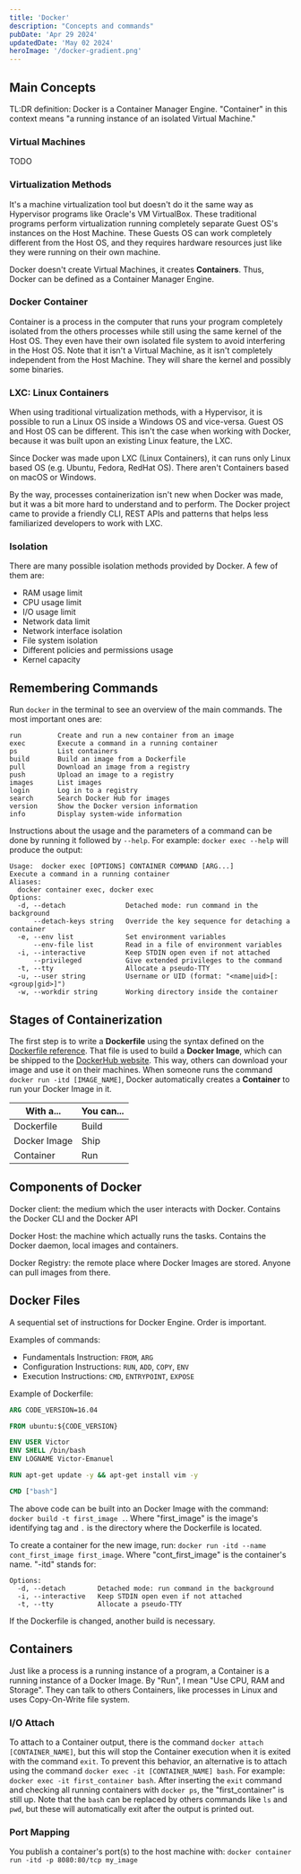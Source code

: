 ```yaml
---
title: 'Docker'
description: "Concepts and commands"
pubDate: 'Apr 29 2024'
updatedDate: 'May 02 2024'
heroImage: '/docker-gradient.png'
---
```


## Main Concepts

TL:DR definition: Docker is a Container Manager Engine. "Container" in this context means "a running instance of an isolated Virtual Machine."

### Virtual Machines

TODO

### Virtualization Methods

It's a machine virtualization tool but doesn't do it the same way as Hypervisor programs like Oracle's VM VirtualBox. These traditional programs perform virtualization running completely separate Guest OS's instances on the Host Machine. These Guests OS can work completely different from the Host OS, and they requires hardware resources just like they were running on their own machine.

Docker doesn't create Virtual Machines, it creates **Containers**. Thus, Docker can be defined as a Container Manager Engine.

### Docker Container

Container is a process in the computer that runs your program completely isolated from the others processes while still using the same kernel of the Host OS. They even have their own isolated file system to avoid interfering in the Host OS. Note that it isn't a Virtual Machine, as it isn't completely independent from the Host Machine. They will share the kernel and possibly some binaries.

### LXC: Linux Containers

When using traditional virtualization methods, with a Hypervisor, it is possible to run a Linux OS inside a Windows OS and vice-versa. Guest OS and Host OS can be different. This isn't the case when working with Docker, because it was built upon an existing Linux feature, the LXC.

Since Docker was made upon LXC (Linux Containers), it can runs only Linux based OS (e.g. Ubuntu, Fedora, RedHat OS). There aren't Containers based on macOS or Windows.

By the way, processes containerization isn't new when Docker was made, but it was a bit more hard to understand and to perform. The Docker project came to provide a friendly CLI, REST APIs and patterns that helps less familiarized developers to work with LXC.

### Isolation

There are many possible isolation methods provided by Docker. A few of them are:

- RAM usage limit
- CPU usage limit
- I/O usage limit
- Network data limit
- Network interface isolation
- File system isolation
- Different policies and permissions usage
- Kernel capacity

## Remembering Commands

Run `docker` in the terminal to see an overview of the main commands. The most important ones are:

```terminal
run         Create and run a new container from an image
exec        Execute a command in a running container
ps          List containers
build       Build an image from a Dockerfile
pull        Download an image from a registry
push        Upload an image to a registry
images      List images
login       Log in to a registry
search      Search Docker Hub for images
version     Show the Docker version information
info        Display system-wide information
```

Instructions about the usage and the parameters of a command can be done by running it followed by `--help`. For example: `docker exec --help` will produce the output:

```terminal
Usage:  docker exec [OPTIONS] CONTAINER COMMAND [ARG...]
Execute a command in a running container
Aliases:
  docker container exec, docker exec
Options:
  -d, --detach               Detached mode: run command in the background
      --detach-keys string   Override the key sequence for detaching a container
  -e, --env list             Set environment variables
      --env-file list        Read in a file of environment variables
  -i, --interactive          Keep STDIN open even if not attached
      --privileged           Give extended privileges to the command
  -t, --tty                  Allocate a pseudo-TTY
  -u, --user string          Username or UID (format: "<name|uid>[:<group|gid>]")
  -w, --workdir string       Working directory inside the container
```

## Stages of Containerization

The first step is to write a **Dockerfile** using the syntax defined on the [Dockerfile reference](https://docs.docker.com/reference/dockerfile/). That file is used to build a **Docker Image**, which can be shipped to the [DockerHub website](https://hub.docker.com/). This way, others can download your image and use it on their machines. When someone runs the command `docker run -itd [IMAGE_NAME]`, Docker automatically creates a **Container** to run your Docker Image in it.

| With a... | You can... |
| --- | --- |
| Dockerfile | Build |
| Docker Image | Ship |
| Container | Run |

## Components of Docker

Docker client: the medium which the user interacts with Docker. Contains the Docker CLI and the Docker API

Docker Host: the machine which actually runs the tasks. Contains the Docker daemon, local images and containers.

Docker Registry: the remote place where Docker Images are stored. Anyone can pull images from there.

## Docker Files

A sequential set of instructions for Docker Engine. Order is important.

Examples of commands:

- Fundamentals Instruction: `FROM`, `ARG`
- Configuration Instructions: `RUN`, `ADD`, `COPY`, `ENV`
- Execution Instructions: `CMD`, `ENTRYPOINT`, `EXPOSE`

Example of Dockerfile:

```Dockerfile
ARG CODE_VERSION=16.04

FROM ubuntu:${CODE_VERSION}

ENV USER Victor
ENV SHELL /bin/bash
ENV LOGNAME Victor-Emanuel

RUN apt-get update -y && apt-get install vim -y

CMD ["bash"]
```

The above code can be built into an Docker Image with the command: `docker build -t first_image .`. Where "first_image" is the image's identifying tag and `.` is the directory where the Dockerfile is located.

To create a container for the new image, run: `docker run -itd --name cont_first_image first_image`. Where "cont_first_image" is the container's name. "-itd" stands for:

```terminal
Options:
  -d, --detach        Detached mode: run command in the background
  -i, --interactive   Keep STDIN open even if not attached
  -t, --tty           Allocate a pseudo-TTY
```

If the Dockerfile is changed, another build is necessary.

## Containers

Just like a process is a running instance of a program, a Container is a running instance of a Docker Image. By "Run", I mean "Use CPU, RAM and Storage". They can talk to others Containers, like processes in Linux and uses Copy-On-Write file system.

### I/O Attach

To attach to a Container output, there is the command `docker attach [CONTAINER_NAME]`, but this will stop the Container execution when it is exited with the command `exit`. To prevent this behavior, an alternative is to attach using the command `docker exec -it [CONTAINER_NAME] bash`. For example: `docker exec -it first_container bash`. After inserting the `exit` command and checking all running containers with `docker ps`, the "first_container" is still up. Note that the `bash` can be replaced by others commands like `ls` and `pwd`, but these will automatically exit after the output is printed out.

### Port Mapping

You publish a container's port(s) to the host machine with: `docker container run -itd -p 8080:80/tcp my_image`
